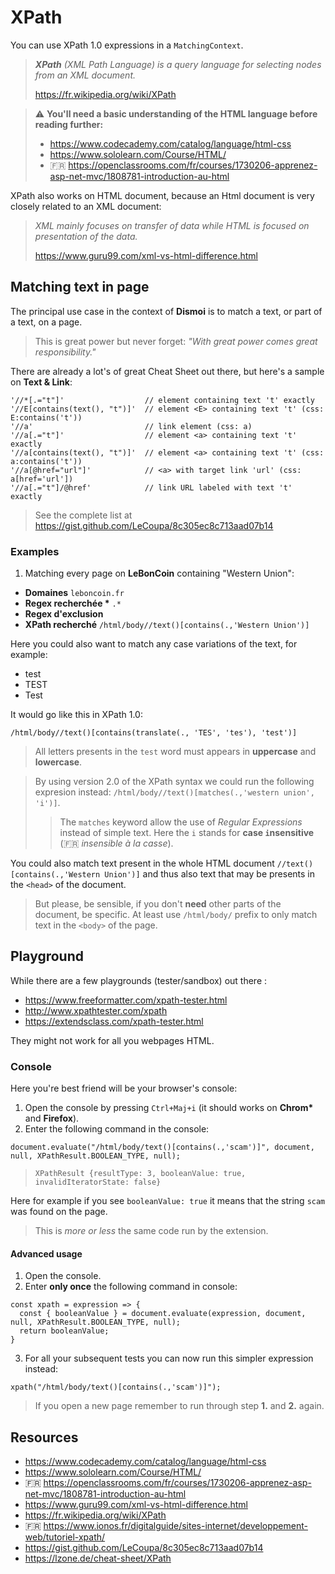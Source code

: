 XPath
=====
You can use XPath 1.0 expressions in a `MatchingContext`.

> *__XPath__ (XML Path Language) is a query language for selecting nodes from an XML document.*
> 
> https://fr.wikipedia.org/wiki/XPath

> :warning: __You'll need a basic understanding of the HTML language before reading further:__
> - https://www.codecademy.com/catalog/language/html-css
> - https://www.sololearn.com/Course/HTML/
> - :fr: https://openclassrooms.com/fr/courses/1730206-apprenez-asp-net-mvc/1808781-introduction-au-html

XPath also works on HTML document, because an Html document is very closely related to an XML document:
> *XML mainly focuses on transfer of data while HTML is focused on presentation of the data.*
> 
> https://www.guru99.com/xml-vs-html-difference.html


Matching text in page
---------------------
The principal use case in the context of __Dismoi__ is to match a text, or part of a text, on a page.
> This is great power but never forget: 
> *"With great power comes great responsibility."*

There are already a lot's of great Cheat Sheet out there, but here's a sample on __Text & Link__:
```
'//*[.="t"]'                  // element containing text 't' exactly
'//E[contains(text(), "t")]'  // element <E> containing text 't' (css: E:contains('t'))
'//a'                         // link element (css: a)
'//a[.="t"]'                  // element <a> containing text 't' exactly
'//a[contains(text(), "t")]'  // element <a> containing text 't' (css: a:contains('t'))
'//a[@href="url"]'            // <a> with target link 'url' (css: a[href='url'])
'//a[.="t"]/@href'            // link URL labeled with text 't' exactly
```
> See the complete list at https://gist.github.com/LeCoupa/8c305ec8c713aad07b14

### Examples

1. Matching every page on **LeBonCoin** containing "Western Union":
- __Domaines__ `leboncoin.fr`
- __Regex recherchée *__ `.*`
- __Regex d'exclusion__ 
- __XPath recherché__ `/html/body//text()[contains(.,'Western Union')]`

Here you could also want to match any case variations of the text, for example:
- test
- TEST
- Test

It would go like this in XPath 1.0:
```
/html/body//text()[contains(translate(., 'TES', 'tes'), 'test')]
```
> All letters presents in the `test` word must appears in __uppercase__ and __lowercase__.

> By using version 2.0 of the XPath syntax we could run the following expresion instead:
> `/html/body//text()[matches(.,'western union', 'i')]`.
> > The `matches` keyword allow the use of *Regular Expressions* instead of simple text.
> > Here the `i` stands for __case `i`nsensitive__ (:fr: *insensible à la casse*).

You could also match text present in the whole HTML document `//text()[contains(.,'Western Union')]` 
and thus also text that may be presents in the `<head>` of the document.

> But please, be sensible, if you don't __need__ other parts of the document, be specific.
> At least use `/html/body/` prefix to only match text in the `<body>` of the page.

Playground
----------
While there are a few playgrounds (tester/sandbox) out there :
- https://www.freeformatter.com/xpath-tester.html
- http://www.xpathtester.com/xpath
- https://extendsclass.com/xpath-tester.html

They might not work for all you webpages HTML.

### Console
Here you're best friend will be your browser's console:

1. Open the console by pressing `Ctrl+Maj+i` (it should works on __Chrom*__ and __Firefox__).
2. Enter the following command in the console:
```
document.evaluate("/html/body/text()[contains(.,'scam')]", document, null, XPathResult.BOOLEAN_TYPE, null);
```
> `XPathResult {resultType: 3, booleanValue: true, invalidIteratorState: false}`

Here for example if you see `booleanValue: true` it means that the string `scam` was found on the page.
> This is *more or less* the same code run by the extension.

#### Advanced usage

1. Open the console.
2. Enter **only once** the following command in console:
```
const xpath = expression => {
  const { booleanValue } = document.evaluate(expression, document, null, XPathResult.BOOLEAN_TYPE, null);
  return booleanValue;
}
```
3. For all your subsequent tests you can now run this simpler expression instead:
```
xpath("/html/body/text()[contains(.,'scam')]");
```
> If you open a new page remember to run through step __1.__ and __2.__ again.

Resources
---------
- https://www.codecademy.com/catalog/language/html-css
- https://www.sololearn.com/Course/HTML/
- :fr: https://openclassrooms.com/fr/courses/1730206-apprenez-asp-net-mvc/1808781-introduction-au-html
- https://www.guru99.com/xml-vs-html-difference.html
- https://fr.wikipedia.org/wiki/XPath
- :fr: https://www.ionos.fr/digitalguide/sites-internet/developpement-web/tutoriel-xpath/
- https://gist.github.com/LeCoupa/8c305ec8c713aad07b14
- https://lzone.de/cheat-sheet/XPath
